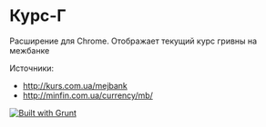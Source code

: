 Курс-Г
======

Расширение для Chrome.
Отображает текущий курс гривны на межбанке

Источники:
* http://kurs.com.ua/mejbank
* http://minfin.com.ua/currency/mb/

[![Built with Grunt](https://cdn.gruntjs.com/builtwith.png)](http://gruntjs.com/)
